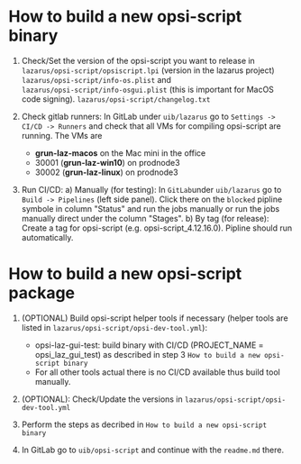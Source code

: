 # How to build a new opsi-script binary
1. Check/Set the version of the opsi-script you want to release in
`lazarus/opsi-script/opsiscript.lpi` (version in the lazarus project)  
`lazarus/opsi-script/info-os.plist` and  
`lazarus/opsi-script/info-osgui.plist` (this is important for MacOS code signing).
`lazarus/opsi-script/changelog.txt`

2. Check gitlab runners: 
In GitLab under `uib/lazarus` go to `Settings -> CI/CD -> Runners` and check that all VMs for compiling opsi-script are running. The VMs are
    - **grun-laz-macos** on the Mac mini in the office
    - 30001 (**grun-laz-win10**) on prodnode3
    - 30002 (**grun-laz-linux**) on prodnode3

3. Run CI/CD: 
a) Manually (for testing): In `GitLab`under `uib/lazarus` go to `Build -> Pipelines` (left side panel). Click there on the `blocked` pipline symbole in column "Status" and run the jobs manually or run the jobs manually direct under the column "Stages". 
b) By tag (for release): Create a tag for opsi-script (e.g. opsi-script_4.12.16.0). Pipline should run automatically.


# How to build a new opsi-script package

1. (OPTIONAL) Build opsi-script helper tools if necessary (helper tools are listed in `lazarus/opsi-script/opsi-dev-tool.yml`):
    - opsi-laz-gui-test: build binary with CI/CD (PROJECT_NAME = opsi_laz_gui_test) as described in step 3 `How to build a new opsi-script binary`
    - For all other tools actual there is no CI/CD available thus build tool manually.

2. (OPTIONAL): Check/Update the versions in `lazarus/opsi-script/opsi-dev-tool.yml`

3. Perform the steps as decribed in `How to build a new opsi-script binary`

4. In GitLab go to `uib/opsi-script` and continue with the `readme.md` there.